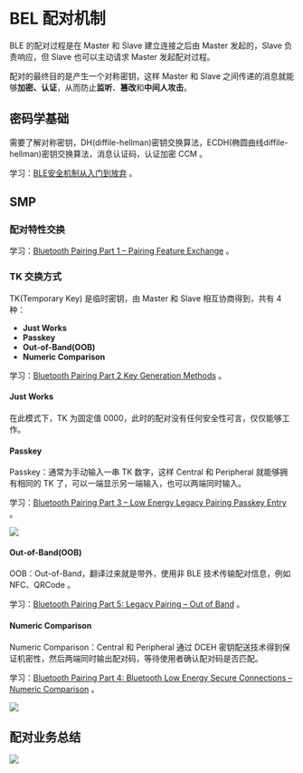# BEL 配对机制

BLE 的配对过程是在 Master 和 Slave 建立连接之后由 Master 发起的，Slave 负责响应，但 Slave 也可以主动请求 Master 发起配对过程。

配对的最终目的是产生一个对称密钥，这样 Master 和 Slave 之间传递的消息就能够**加密、认证**，从而防止**监听**、**篡改**和**中间人攻击**。

## 密码学基础

需要了解对称密钥，DH(diffile-hellman)密钥交换算法，ECDH(椭圆曲线diffile-hellman)密钥交换算法，消息认证码，认证加密 CCM 。

学习：[BLE安全机制从入门到放弃](https://blog.csdn.net/weixin_42583147/article/details/93175701) 。

## SMP

### 配对特性交换

学习：[Bluetooth Pairing Part 1 – Pairing Feature Exchange](https://www.bluetooth.com/blog/bluetooth-pairing-part-1-pairing-feature-exchange/) 。

### TK 交换方式

TK(Temporary Key) 是临时密钥，由 Master 和 Slave 相互协商得到，共有 4 种：

- **Just Works**
- **Passkey**
- **Out-of-Band(OOB)**
- **Numeric Comparison**

学习：[Bluetooth Pairing Part 2 Key Generation Methods](https://www.bluetooth.com/blog/bluetooth-pairing-part-2-key-generation-methods/) 。

#### Just Works

在此模式下，TK 为固定值 0000，此时的配对没有任何安全性可言，仅仅能够工作。

#### Passkey

Passkey：通常为手动输入一串 TK 数字，这样 Central 和 Peripheral 就能够拥有相同的 TK 了，可以一端显示另一端输入，也可以两端同时输入。

学习：[Bluetooth Pairing Part 3 – Low Energy Legacy Pairing Passkey Entry](https://www.bluetooth.com/blog/bluetooth-pairing-passkey-entry/) 。

![](https://i.loli.net/2021/03/14/uJUZodDFSycNHXL.png)

#### Out-of-Band(OOB)

OOB：Out-of-Band，翻译过来就是带外，使用非 BLE 技术传输配对信息，例如 NFC、QRCode 。

学习：[Bluetooth Pairing Part 5: Legacy Pairing – Out of Band](https://www.bluetooth.com/blog/bluetooth-pairing-part-5-legacy-pairing-out-of-band/) 。

#### Numeric Comparison

Numeric Comparison：Central 和 Peripheral 通过 DCEH  密钥配送技术得到保证机密性，然后两端同时输出配对码，等待使用者确认配对码是否匹配。

学习：[Bluetooth Pairing Part 4: Bluetooth Low Energy Secure Connections – Numeric Comparison](https://www.bluetooth.com/blog/bluetooth-pairing-part-4/?utm_campaign=developer&utm_source=internal&utm_medium=blog&utm_content=bluetooth-pairing-part-3-low-energy-legacy-pairing-passkey-entry) 。

![](https://i.loli.net/2021/03/14/Z3VXv4e6Y9PtTBf.png)

## 配对业务总结

![](https://i.loli.net/2021/03/14/f4GvdaUztITgH56.png)